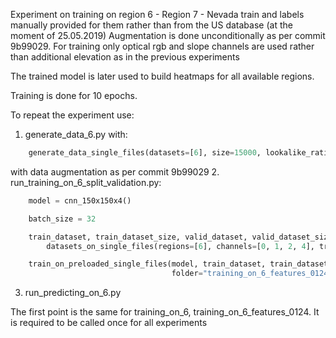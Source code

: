 Experiment on training on region 6 - Region 7 - Nevada train
and labels manually provided for them rather than from the US database (at the moment of 25.05.2019)
Augmentation is done unconditionally as per commit 9b99029.
For training only optical rgb and slope channels are used rather than additional elevation as in the previous experiments

The trained model is later used to build heatmaps for all available regions.

Training is done for 10 epochs.

To repeat the experiment use:
1. generate_data_6.py with:
```python
    generate_data_single_files(datasets=[6], size=15000, lookalike_ratio=[None, None, None])
```
with data augmentation as per commit 9b99029
2. run_training_on_6_split_validation.py:
```python
    model = cnn_150x150x4()

    batch_size = 32

    train_dataset, train_dataset_size, valid_dataset, valid_dataset_size = \
        datasets_on_single_files(regions=[6], channels=[0, 1, 2, 4], train_ratio=0.80, batch_size=batch_size)

    train_on_preloaded_single_files(model, train_dataset, train_dataset_size, valid_dataset, valid_dataset_size,
                                    folder="training_on_6_features_0124", epochs=10, batch_size=batch_size)
```
3. run_predicting_on_6.py

The first point is the same for training_on_6, training_on_6_features_0124. It is required to be called once for all experiments

